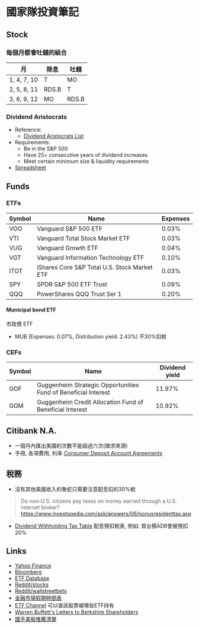 # 國家隊投資筆記

## Stock

### 每個月都會吐錢的組合

| 月          | 除息  | 吐錢  |
|-------------|-------|-------|
| 1, 4, 7, 10 | T     | MO    |
| 2, 5, 8, 11 | RDS.B | T     |
| 3, 6, 9, 12 | MO    | RDS.B |

### Dividend Aristocrats

- Reference:
  - [Dividend Aristocrats List](https://www.suredividend.com/dividend-aristocrats-list/)
- Requirements:
  - Be in the S&P 500
  - Have 25+ consecutive years of dividend increases
  - Meet certain minimum size & liquidity requirements
- [Spreadsheet](https://docs.google.com/spreadsheets/d/1TlNCtwP0VM3DhZw_gFDRNo0XZhu_8C-jvATvYq5l8kY/edit?usp=sharing)

## Funds

### ETFs

| Symbol | Name                                         | Expenses |
|--------|----------------------------------------------|----------|
| VOO    | Vanguard S&P 500 ETF                         | 0.03%    |
| VTI    | Vanguard Total Stock Market ETF              | 0.03%    |
| VUG    | Vanguard Growth ETF                          | 0.04%    |
| VGT    | Vanguard Information Technology ETF          | 0.10%    |
| ITOT   | iShares Core S&P Total U.S. Stock Market ETF | 0.03%    |
| SPY    | SPDR S&P 500 ETF Trust                       | 0.09%    |
| QQQ    | PowerShares QQQ Trust Ser 1                  | 0.20%    |

#### Municipal bond ETF

市政債 ETF

- MUB (Expenses: 0.07%, Distribution yield: 2.43%) 不30%扣稅

### CEFs

| Symbol | Name                                                           | Dividend yield |
|--------|----------------------------------------------------------------|----------------|
| GOF    | Guggenheim Strategic Opportunities Fund of Beneficial Interest | 11.97%         |
| GGM    | Guggenheim Credit Allocation Fund of Beneficial Interest       | 10.92%         |

## Citibank N.A.

- 一個月內匯出美國的次數不能超過六次(徵求來源)
- 手冊, 各項費用, 利率 [Consumer Deposit Account Agreements](https://online.citi.com/US/JRS/portal/template.do?ID=Consumer-Deposit-Account-Agreements)

## 稅務

- 沒有其他美國收入的魯蛇只需要注意配息扣的30%稅
> Do non-U.S. citizens pay taxes on money earned through a U.S. internet broker? https://www.investopedia.com/ask/answers/06/nonusresidenttax.asp
- [Dividend Withholding Tax Table](https://www.theice.com/publicdocs/data/us_index_group_tax_withholding_table.pdf) 配息預扣稅表, 例如: 買台積ADR會被預扣20%

## Links

- [Yahoo Finance](https://finance.yahoo.com/)
- [Bloomberg](https://www.bloomberg.com)
- [ETF Database](https://etfdb.com/)
- [Reddit/stocks](https://www.reddit.com/r/stocks/)
- [Reddit/wallstreetbets](https://www.reddit.com/r/wallstreetbets/)
- [金融市場假期時間表](https://www.firstrade.com/content/zh-tw/customerservice/faqs/holidays)
- [ETF Channel](https://www.etfchannel.com/) 可以查該股票被哪些ETF持有
- [Warren Buffett's Letters to Berkshire Shareholders](http://www.berkshirehathaway.com/letters/letters.html)
- [國手美股推薦清單](https://docs.google.com/spreadsheets/d/1wXVTpzMk-5fNlLnl31DHJ2sY3Ex6FlH4wmbgTVkKps8/edit?usp=sharing)

